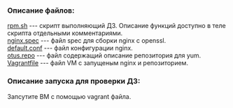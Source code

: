 ### Описание файлов: 
[rpm.sh](rpm.sh) --- скрипт выполняющий ДЗ.
Описание функций доступно в теле скрипта отдельными комментариями.  
[nginx.spec](nginx.spec) --- файл spec для сборки nginx c openssl.  
[default.conf](default.conf) --- файл конфигурации nginx.  
[otus.repo](otus.repo) --- файл содержащий описание репозитория для yum.  
[Vagrantfile](Vagrantfile) --- файл VM с запущеным nginx и репозиторием.  

### Описание запуска для проверки ДЗ:  
Запсутите ВМ с помощью vagrant файла.  
